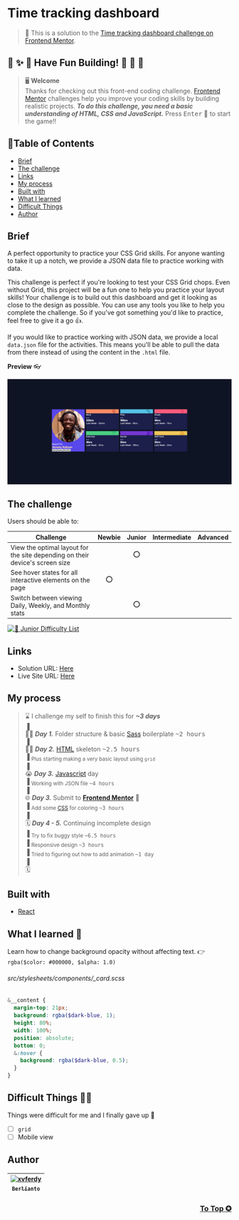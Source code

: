 # Time tracking dashboard

> 🔖 This is a solution to the [Time tracking dashboard challenge on Frontend Mentor](https://www.frontendmentor.io/challenges/time-tracking-dashboard-UIQ7167Jw).

## 🌈 ✨ 🎉 Have Fun Building! 🚀 🎊 🎈
> 🖥️ **Welcome** <br>
> Thanks for checking out this front-end coding challenge.
[Frontend Mentor](https://www.frontendmentor.io) challenges help you improve your coding skills by building realistic projects.
***To do this challenge, you need a basic understanding of HTML, CSS and JavaScript.*** Press <kbd>Enter</kbd> 🚀 to start the game!!

## 📍Table of Contents
- [Brief](#brief)
- [The challenge](#the-challenge)
- [Links](#links)
- [My process](#my-process)
- [Built with](#built-with)
- [What I learned](#what-i-learned-)
- [Difficult Things](#difficult-things-)
- [Author](#author)

## Brief
A perfect opportunity to practice your CSS Grid skills. For anyone wanting to take it up a notch, we provide a JSON data file to practice working with data.

This challenge is perfect if you're looking to test your CSS Grid chops. Even without Grid, this project will be a fun one to help you practice your layout skills!
Your challenge is to build out this dashboard and get it looking as close to the design as possible.
You can use any tools you like to help you complete the challenge. So if you've got something you'd like to practice, feel free to give it a go 👍.

If you would like to practice working with JSON data, we provide a local `data.json` file for the activities. This means you'll be able to pull the data from there instead of using the content in the `.html` file.

**Preview** :eyeglasses:

![Design preview for the Loopstudios landing page coding challenge](./src/assets/overview.png)

## The challenge 
Users should be able to:
  
| Challenge | Newbie | Junior | Intermediate | Advanced |
| --- | :---: | :---: | :---: | :---: |
| View the optimal layout for the site depending on their device's screen size |  | ⭕ |  |  |
| See hover states for all interactive elements on the page | ⭕ |  |  |  |
| Switch between viewing Daily, Weekly, and Monthly stats |  | ⭕ |  |  |

[![🐬 Junior Difficulty List](https://img.shields.io/badge/Difficulty-Junior-3F54A3?style=for-the-badge&logo=frontendmentor "Junior Difficulty")](https://www.frontendmentor.io/challenges?difficulties=2)

## Links
- Solution URL: [Here](https://www.frontendmentor.io/solutions/femtimetrackingdashboard-ujF6vcWFM)
- Live Site URL: [Here](https://time-tracking-dashboard-xvferdy.netlify.app/ "Live")

## My process
> ⌛ I challenge my self to finish this for ***~3 days*** <br>
> ▐ <br>
> 🧑‍💻 ***Day 1.*** Folder structure & basic [Sass](https://sass-lang.com/) boilerplate <kbd>~2 hours</kbd> <br>
> ▐ <br>
> 🧑‍💻 ***Day 2.*** [HTML](https://developer.mozilla.org/en-US/docs/Web/HTML) skeleton <kbd>~2.5 hours</kbd> <br>
> ▐ <sub>Plus starting making a very basic layout using `grid` </sub> <br>
> ▐ <br>
> 😭 ***Day 3.*** [Javascript](https://www.javascript.com/) day<br>
> ▐ <sub>Working with JSON file <kbd>~4 hours</kbd></sub> <br>
> ▐ <br>
> 🌐 ***Day 3.*** Submit to [**Frontend Mentor**](https://www.frontendmentor.io/solutions/femtimetrackingdashboard-ujF6vcWFM "Solution") 🚩 <br>
> ▐ <sub>Add some [CSS](https://developer.mozilla.org/en-US/docs/Web/CSS) for coloring <kbd>~3 hours</kbd></sub> <br>
> ▐ <br>
> 🗓️ ***Day 4 - 5.*** Continuing incomplete design <br>
> ▐ <sub>Try to fix buggy style <kbd>~6.5 hours</kbd></sub> <br>
> ▐ <sub>Responsive design <kbd>~3 hours</kbd></sub> <br>
> ▐ <sub>Tried to figuring out how to add animation <kbd>~1 day</kbd></sub> <br>
> ▐ <br>
> 🗓️ 

## Built with
- [React](https://reactjs.org/ "React js")

## What I learned 🥳
Learn how to change background opacity without affecting text. 👉 `rgba($color: #000000, $alpha: 1.0)`

###### src/stylesheets/components/\_card.scss
```scss
&__content {
  margin-top: 21px;
  background: rgba($dark-blue, 1);
  height: 80%;
  width: 100%;
  position: absolute;
  bottom: 0;
  &:hover {
    background: rgba($dark-blue, 0.5);
  }
}
```

## Difficult Things 😵‍💫
Things were difficult for me and I finally gave up 🤙
- [ ] `grid`
- [ ] Mobile view

## Author
| [<img src="https://avatars.githubusercontent.com/u/47988956?v=4" alt="xvferdy" width="100px"/><br><sub><samp>Berlianto</samp></sub>](https://github.com/xvferdy)  |
|:---:|

<h3 align="right">
      <a href="#time-tracking-dashboard">To Top ✪</a>
</h3>
